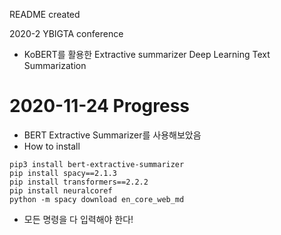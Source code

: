 README created

2020-2 YBIGTA conference

- KoBERT를 활용한 Extractive summarizer
Deep Learning Text Summarization

# 2020-11-24 Progress
- BERT Extractive Summarizer를 사용해보았음
- How to install
```console
pip3 install bert-extractive-summarizer
pip install spacy==2.1.3
pip install transformers==2.2.2
pip install neuralcoref
python -m spacy download en_core_web_md
```
- 모든 명령을 다 입력해야 한다!
